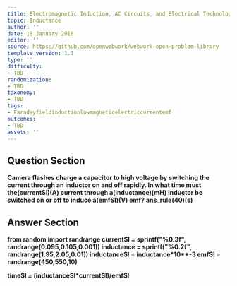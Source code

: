 ```yaml
---
title: Electromagnetic Induction, AC Circuits, and Electrical Technologies
topic: Inductance
author: ''
date: 18 January 2018
editor: ''
source: https://github.com/openwebwork/webwork-open-problem-library
template_version: 1.1
type: ''
difficulty:
- TBD
randomization:
- TBD
taxonomy:
- TBD
tags:
- Faradayfieldinductionlawmagneticelectriccurrentemf
outcomes:
- TBD
assets: ''
---
```


## Question Section 

<b>
Camera flashes charge a capacitor to high voltage by switching the current through an inductor on and off rapidly. In what time must the(currentSI)(A) current through a(inductance)(mH) inductor be switched on or off to induce a(emfSI)(V) emf?
ans_rule(40)(s)



## Answer Section

from random import randrange
currentSI = sprintf("%0.3f", randrange(0.095,0.105,0.001))
inductance = sprintf("%0.2f", randrange(1.95,2.05,0.01))
inductanceSI = inductance*10**-3
emfSI = randrange(450,550,10)

timeSI = (inductanceSI*currentSI)/emfSI